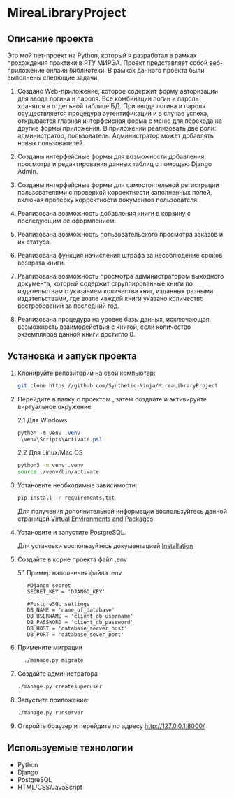 # MireaLibraryProject

## Описание проекта

Это мой пет-проект на Python, который я разработал в рамках прохождения практики в РТУ МИРЭА. Проект представляет собой веб-приложение онлайн библиотеки.
В рамках данного проекта были выполнены следющие задачи:

1. Создано Web-приложение, которое содержит форму авторизации для ввода логина и пароля. Все
комбинации логин и пароль хранятся в отдельной таблице БД. При вводе логина и
пароля осуществляется процедура аутентификации и в случае успеха, открывается главная
интерфейсная форма с меню для перехода на другие формы приложения. В приложении
реализовать две роли: администратор, пользователь. Администратор может добавлять новых пользователей.

2. Созданы интерфейсные формы для возможности добавления, просмотра и
редактирования данных таблиц с помощью Django Admin. 

3. Созданы интерфейсные формы для самостоятельной регистрации пользователями c проверкой корректности заполненных полей,
включая проверку корректности документов пользователя.

5. Реализована возможность добавления книги в корзину с последующим ее оформлением.

6. Реализована возможность пользовательского просмотра заказов и их статуса.

7. Реализована функция начисления штрафа за несоблюдение сроков возврата книги.

8. Реализована возможность просмотра администратором выходного документа, который содержит
сгруппированные книги по издательствам с указанием количества книг, изданных разными издательствами, где
возле каждой книги указано количество востребований за последний год.

9. Реализована процедура на уровне базы данных,
исключающая возможность взаимодействия с книгой, если количество экземпляров данной книги достигло 0.


## Установка и запуск проекта

1. Клонируйте репозиторий на свой компьютер:
    ~~~sh
    git clone https://github.com/Synthetic-Ninja/MireaLibraryProject
    ~~~

2. Перейдите в папку с проектом , затем создайте и активируйте виртуальное окружение
   
    2.1 Для Windows
    ~~~powershell
    python -m venv .venv
    .\venv\Scripts\Activate.ps1
    ~~~

    2.2 Для Linux/Mac OS
    ~~~sh
    python3 -m venv .venv
    source ./venv/bin/activate
    ~~~



3. Установите необходимые зависимости:

    ~~~sh
    pip install -r requirements.txt
    ~~~

    Для получения дополнительной информации воспользуйтесь данной страницей [Virtual Environments and Packages](https://docs.python.org/3/tutorial/venv.html)



4. Установите и запустите PostgreSQL.
   
   Для установки воспользуйтесь документацией [Installation](https://www.postgresql.org/docs/current/tutorial-install.html)



6. Создайте в корне проекта файл .env

   5.1 Пример наполнения файла .env
   
       
          #Django secret
          SECRET_KEY = 'DJANGO_KEY'
      
          #PostgreSQL settings
          DB_NAME = 'name_of_database'
          DB_USERNAME = 'client_db_username'
          DB_PASSWORD = 'client_db_password'
          DB_HOST = 'database_server_host'
          DB_PORT = 'database_sever_port'
       
      
   
   
7. Примените миграции
    ~~~sh
      ./manage.py migrate
    ~~~

8. Создайте администратора
   ~~~sh
   ./manage.py createsuperuser
   ~~~

9. Запустите приложение:
    ~~~sh
    ./manage.py runserver
    ~~~

4. Откройте браузер и перейдите по адресу http://127.0.0.1:8000/


## Используемые технологии

* Python
* Django
* PostgreSQL
* HTML/CSS/JavaScript
